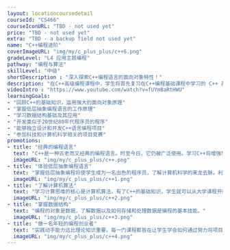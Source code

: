 ```yaml
---
layout: locationcoursedetail
courseId: "CS466"
courseIconURL: "TBD - not used yet"
price: "TBD - not used yet"
extra: "TBD - a backup field not used yet"
name: "C++编程进阶"
coverImageURL: "img/my/c_plus_plus/c++6.png"
gradeLevel: "L4 应用主题编程"
pathway: "编程与算法"
skillLevel: "中级"
shortDescription : "深入探索C++编程语言的面向对象特性！"
description: "在C++高级编程课程中，学生将首先复习在C++编程基础课程中学习的 C++ 基本概念，然后深入学习面向对象编程，使用结构体、向量和类。无论同学是编程初学者还是已有一定编程经验，本课程都将为学生提供深入学习C++面向对象编程的机会，让学生能够在软件开发领域更加自信地前行。"
videoIntro : "https://www.youtube.com/watch?v=fUYmBaRtHWU"
learningGoals:
- "回顾C++的基础知识，运用强大的面向对象原理"
- "掌握低层抽象编程语言的工作原理"
- "学习数据结构基础及其应用"
- "开发类似于20世纪80年代程序员的程序"
- "能够独立设计和开发C++语言编程项目"
- "参加科技和计算机科学相关的项目竞赛"
promotions:
- title: "经典的编程语言"
  text: "C++是一种古老而又经典的编程语言。时至今日，它仍被广泛使用。学习C++将增强学生学习其他语言所需的理解力。"
  imageURL: "img/my/c_plus_plus/c++.png"
- title: "体验低层抽象编程语言"
  text: "掌握低层抽象编程将使学生成为一名出色的程序员，了解计算机科学的来龙去脉。利用从C++中学习到的知识，学生可以将其应用到Python和Java等高级抽象语言中。"
  imageURL: "img/my/c_plus_plus/c++1.png"
- title: "了解计算机算法"
  text: "学习计算思维的核心是计算机算法，有了C++的基础知识，学生就可以从大学课程开始学习算法。"
  imageURL: "img/my/c_plus_plus/c++2.png"
- title: "掌握数据结构"
  text: "编程的对象是数据，了解数据以及如何存储和处理数据是编程的基本技能。"
  imageURL: "img/my/c_plus_plus/c++3.png"
- title: "做一名年轻的编程创业者"
  text: "实践动手能力远比理论知识重要。每一门课程都旨在让学生学会如何通过努力将项目创意变为现实。在这些挑战中，年轻的小企业家们得到了锻炼。"
  imageURL: "img/my/c_plus_plus/c++4.png"
---
```

